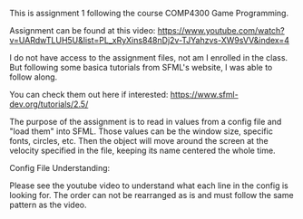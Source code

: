 This is assignment 1 following the course COMP4300 Game Programming.

Assignment can be found at this video: https://www.youtube.com/watch?v=UARdwTLUH5U&list=PL_xRyXins848nDj2v-TJYahzvs-XW9sVV&index=4

I do not have access to the assignment files, not am I enrolled in the class. But following some basica tutorials from SFML's website, I was able to follow along.

You can check them out here if interested: https://www.sfml-dev.org/tutorials/2.5/

The purpose of the assignment is to read in values from a config file and "load them" into SFML. Those values can be the window size, specific fonts, circles, etc. Then the object will move around the screen at the velocity specified in the file, keeping its name centered the whole time.

Config File Understanding:

Please see the youtube video to understand what each line in the config is looking for. The order can not be rearranged as is and must follow the same pattern as the video.